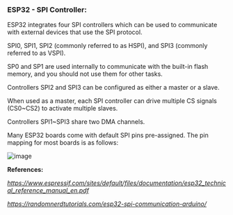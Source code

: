 ### ESP32 - SPI Controller:

ESP32 integrates four SPI controllers which can be used to communicate with external devices that use the SPI protocol.

SPI0, SPI1, SPI2 (commonly referred to as HSPI), and SPI3 (commonly referred to as VSPI).

SP0 and SP1 are used internally to communicate with the built-in flash memory, and you should not use them for other tasks.

Controllers SPI2 and SPI3 can be configured as either a master or a slave.

When used as a master, each SPI controller can drive multiple CS signals (CS0~CS2) to activate multiple slaves.

Controllers SPI1~SPI3 share two DMA channels.

Many ESP32 boards come with default SPI pins pre-assigned. The pin mapping for most boards is as follows:

![image](https://github.com/Gustavomurta/tinyGo_my_experiments/assets/4587366/65c45f31-9a0c-4cdd-81a2-e025cccf2a32)


**References:**

_https://www.espressif.com/sites/default/files/documentation/esp32_technical_reference_manual_en.pdf_

_https://randomnerdtutorials.com/esp32-spi-communication-arduino/_
